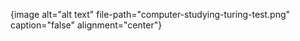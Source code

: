 {image alt="alt text" file-path="computer-studying-turing-test.png" caption="false" alignment="center"}
